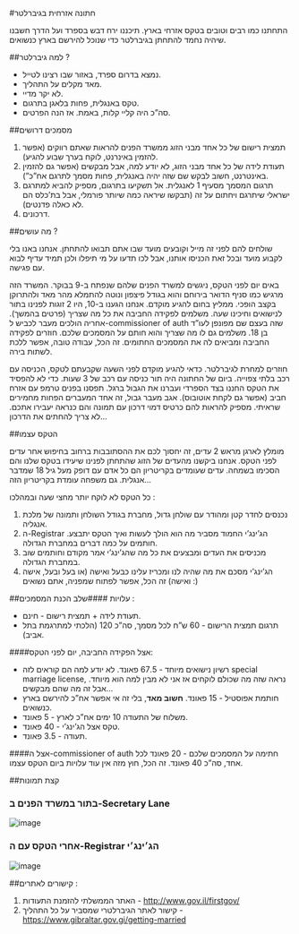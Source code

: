 #חתונה אזרחית בגיברלטר

התחתנו כמו רבים וטובים בטקס אזרחי בארץ. תיכננו ירח דבש בספרד ועל הדרך חשבנו שיהיה נחמד להתחתן בגיברלטר כדי שנוכל להירשם בארץ כנשואים.

##למה גיברלטר ?

- נמצא בדרום ספרד, באזור שבו רצינו לטייל.
- מאד מקלים על התהליך.
- לא יקר מדיי.
- טקס באנגלית, פחות בלאגן בתרגום.
- סה”כ היה קליי קלות, באמת. אז הנה הפרטים.

##מסמכים דרושים
1. תמצית רישום של כל אחד מבני הזוג ממשרד הפנים להראות שאתם רווקים (אפשר להזמין באינרנט, לוקח בערך שבוע להגיע).
2. תעודת לידה של כל אחד מבני הזוג, לא יודע למה, אבל מבקשים (אפשר גם להזמין באינטרנט, חשוב לבקש שם שזה יהיה באנגלית, פחות מסמך לתרגם אח”כ”).
3. תרגום המסמך מסעיף 1 לאנגלית. אל תשקיעו בתרגום, מספיק להביא למתרגם ישראלי שיתרגם ויחתום על זה (תבקשו שיראה כמה שיותר פורמלי, אבל בת’כלס הם לא כאלה פדנטים).
4. דרכונים.

##מה עושים ?

שולחים להם לפני זה מייל וקובעים מועד שבו אתם תבואו להתחתן. אנחנו באנו בלי לקבוע מועד ובכל זאת הכניסו אותנו, אבל לכו תדעו על מי תיפלו ולכן תמיד עדיף לבוא עם פגישה.

באים יום לפני הטקס, ניגשים למשרד הפנים שלהם שנפתח ב-9 בבוקר. המשרד הזה מרגיש כמו סניף הדואר בירוחם והוא בגודל פיצפון ונוטה להתמלא מהר מאד ולהתרוקן בקצב הופכי. ממליץ בחום להגיע מוקדם. אנחנו הגענו ב-10, היו 2 זוגות לפנינו בתור לנישואים וחיכינו שעה.
משלמים לפקידה החביבה את כל מה שצריך (פרטים בהמשך). אחריה הולכים מעבר לכביש ל-commissioner of auth שזה בעצם שם מפונפן לעו”ד בן 18. משלמים גם לו מה שצריך והוא חותם על המסמכים שלכם. חוזרים לפקידה החביבה ומביאים לה את המסמכים החתומים. זה הכל, עבודה טובה, אפשר ללכת לשתות בירה.

חוזרים למחרת לגיברלטר. כדאי להגיע מוקדם לפני השעה שקבעתם לטקס, הכניסה עם רכב בלתי צפוייה. ביום של החתונה היה תור כניסה עם רכב של 3 שעות. כדי לא להפסיד את הטקס החננו בצד הספרדי ועברנו את הגבול ברגל. תפסנו בפנים טרמפ עם אזרח חביב (אפשר גם לקחת אוטובוס). אגב מעבר גבול, זה אחד המעברים הפחות מחמירים שראיתי. מספיק להראות להם כרטיס דמוי דרכון עם תמונה והם כנראה יעבירו אתכם. לא צריך להחתים את הדרכון…

##הטקס עצמו

מומלץ לארגן מראש 2 עדים, זה יחסוך לכם את ההסתובבות ברחוב בחיפוש אחר עדים לפני הטקס. אנחנו ביקשנו מהעדים של הזוג שהתחתן לפנינו שיעידו בטקס שלנו והם הסכימו בשמחה. עדים שעומדים בקריטריון הם כל אדם עם דופק מעל גיל 18 שמדבר אנגלית. גם משפחה עומדת בקריטריון הזה…

כל הטקס לא לוקח יותר מחצי שעה ובמהלכו :

1. נכנסים לחדר קטן ומהודר עם שולחן גדול, מחברת בגודל השולחן ותמונה של מלכת אנגליה.
2. ה-Registrar הג’ינג’י החמוד מסביר מה הוא הולך לעשות ואיך הטקס יתבצע. חותמים על כמה דברים במחברת הגדולה.
3. מכניסים את העדים ומבצעים את כל מה שהג’ינג’י אמר מקודם וחותמים שוב במחברת הגדולה.
4. הג’ינג’י מסכם את מה שהיה לנו ומכריז עלינו כבעל ואישה (או בעל ובעל, אישה ואישה)
זה הכל, אפשר לפתוח שמפניה, אתם נשואים :)

##עלויות
####שלב הכנת המסמכים :
- תעודת לידה + תמצית רישום - חינם.
- תרגום תמצית הרישום - 60 ש”ח לכל מסמך, סה”כ 120 (הלכתי למתרגמת בתל אביב).

####אצל הפקידה החביבה, יום לפני הטקס:
- רשיון נישואים מיוחד - 67.5 פאונד. לא יודע למה הם קוראים לזה special marriage license, נראה שזה מה שכולם לוקחים אז אני לא מבין למה הוא מיוחד. אבל זה מה שהם מבקשים…
- חותמת אפוסטיל - 15 פאונד. **חשוב מאד**, בלי זה אי אפשר אח”כ להירשם בארץ כנשואים.
- משלוח של התעודה 10 ימים אח”כ לארץ - 5 פאונד.
- טקס אצל הג’ינג’י - 40 פאונד.
- תעודה - 3.5 פאונד.

####אצל ה-commissioner of auth
חתימה על המסמכים שלכם - 20 פאונד לכל אחד, סה”כ 40 פאונד.
זה הכל, חוץ מזה אין עוד עלויות ביום הטקס עצמו.

##קצת תמונות
### בתור במשרד הפנים ב-Secretary Lane
![image](IMG_1247.JPG)

### אחרי הטקס עם ה-Registrar הג׳ינג׳י
![image](IMG_1357.JPG)

##קישורים לאתרים :
1. האתר הממשלתי להזמנת התעודות - http://www.gov.il/firstgov/
2. קישור לאתר הגיברלטרי שמסביר על כל התהליך - https://www.gibraltar.gov.gi/getting-married